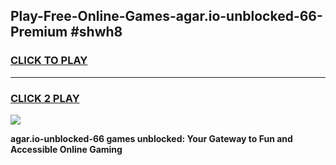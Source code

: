 
## Play-Free-Online-Games-agar.io-unblocked-66-Premium #shwh8
<h3>
<a href="https://premium.freeplayer.one?title=agar.io-unblocked-66&ref=8M">CLICK TO PLAY</a></h3>
<hr>

<h3>
<a href="https://premium.freeplayer.one?title=agar.io-unblocked-66&ref=8M">CLICK 2 PLAY</a>
  
</h3>

<a href="https://premium.freeplayer.one?title=agar.io-unblocked-66&ref=8M"><img src="https://clearcache.store/games.png"></a>


**agar.io-unblocked-66 games unblocked: Your Gateway to Fun and Accessible Online Gaming**
